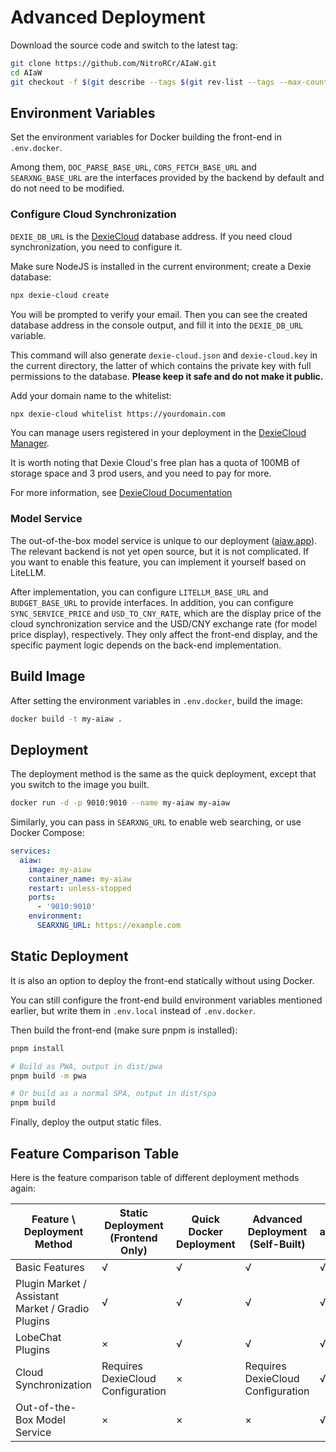 # Advanced Deployment

Download the source code and switch to the latest tag:

```bash
git clone https://github.com/NitroRCr/AIaW.git
cd AIaW
git checkout -f $(git describe --tags $(git rev-list --tags --max-count=1))
```

## Environment Variables

Set the environment variables for Docker building the front-end in `.env.docker`.

Among them, `DOC_PARSE_BASE_URL`, `CORS_FETCH_BASE_URL` and `SEARXNG_BASE_URL` are the interfaces provided by the backend by default and do not need to be modified.

### Configure Cloud Synchronization

`DEXIE_DB_URL` is the [DexieCloud](https://dexie.org/cloud/) database address. If you need cloud synchronization, you need to configure it.

Make sure NodeJS is installed in the current environment; create a Dexie database:

```bash
npx dexie-cloud create
```

You will be prompted to verify your email. Then you can see the created database address in the console output, and fill it into the `DEXIE_DB_URL` variable.

This command will also generate `dexie-cloud.json` and `dexie-cloud.key` in the current directory, the latter of which contains the private key with full permissions to the database. **Please keep it safe and do not make it public.**

Add your domain name to the whitelist:

```bash
npx dexie-cloud whitelist https://yourdomain.com
```

You can manage users registered in your deployment in the [DexieCloud Manager](https://manager.dexie.cloud/).

It is worth noting that Dexie Cloud's free plan has a quota of 100MB of storage space and 3 prod users, and you need to pay for more.

For more information, see [DexieCloud Documentation](https://dexie.org/cloud/#getting-started)

### Model Service

The out-of-the-box model service is unique to our deployment ([aiaw.app](https://aiaw.app)). The relevant backend is not yet open source, but it is not complicated. If you want to enable this feature, you can implement it yourself based on LiteLLM.

After implementation, you can configure `LITELLM_BASE_URL` and `BUDGET_BASE_URL` to provide interfaces. In addition, you can configure `SYNC_SERVICE_PRICE` and `USD_TO_CNY_RATE`, which are the display price of the cloud synchronization service and the USD/CNY exchange rate (for model price display), respectively. They only affect the front-end display, and the specific payment logic depends on the back-end implementation.

## Build Image

After setting the environment variables in `.env.docker`, build the image:

```bash
docker build -t my-aiaw .
```

## Deployment

The deployment method is the same as the quick deployment, except that you switch to the image you built.

```bash
docker run -d -p 9010:9010 --name my-aiaw my-aiaw
```

Similarly, you can pass in `SEARXNG_URL` to enable web searching, or use Docker Compose:

```yaml
services:
  aiaw:
    image: my-aiaw
    container_name: my-aiaw
    restart: unless-stopped
    ports:
      - '9010:9010'
    environment:
      SEARXNG_URL: https://example.com
```

## Static Deployment

It is also an option to deploy the front-end statically without using Docker.

You can still configure the front-end build environment variables mentioned earlier, but write them in `.env.local` instead of `.env.docker`.

Then build the front-end (make sure pnpm is installed):

```bash
pnpm install

# Build as PWA, output in dist/pwa
pnpm build -m pwa

# Or build as a normal SPA, output in dist/spa
pnpm build
```

Finally, deploy the output static files.

## Feature Comparison Table

Here is the feature comparison table of different deployment methods again:

| Feature \ Deployment Method | Static Deployment (Frontend Only) | Quick Docker Deployment | Advanced Deployment (Self-Built) | aiaw.app |
| --- | --- | --- | --- | --- |
| Basic Features | √ | √ | √ | √ |
| Plugin Market / Assistant Market / Gradio Plugins | √ | √ | √ | √ |
| LobeChat Plugins | × | √ | √ | √ |
| Cloud Synchronization | Requires DexieCloud Configuration | × | Requires DexieCloud Configuration | √ |
| Out-of-the-Box Model Service | × | × | × | √ |
